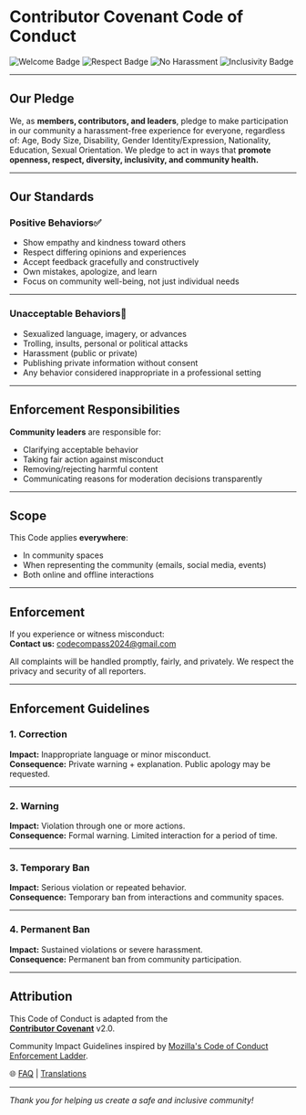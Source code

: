 # Contributor Covenant Code of Conduct

![Welcome Badge](https://img.shields.io/badge/Welcome-Contributors-blue?style=for-the-badge)
![Respect Badge](https://img.shields.io/badge/Respect-Always-green?style=for-the-badge)
![No Harassment](https://img.shields.io/badge/No%20Harassment-🚫-red?style=for-the-badge)
![Inclusivity Badge](https://img.shields.io/badge/🌍-Inclusivity-purple?style=for-the-badge)

---

## Our Pledge

We, as **members, contributors, and leaders**, pledge to make participation in our community a harassment-free experience for everyone, regardless of:
Age, Body Size, Disability, Gender Identity/Expression, Nationality, Education, Sexual Orientation.
We pledge to act in ways that **promote openness, respect, diversity, inclusivity, and community health.** 

---

## Our Standards

### Positive Behaviors✅
- Show empathy and kindness toward others  
- Respect differing opinions and experiences  
- Accept feedback gracefully and constructively  
- Own mistakes, apologize, and learn  
- Focus on community well-being, not just individual needs  

---

### Unacceptable Behaviors🚫 
- Sexualized language, imagery, or advances  
- Trolling, insults, personal or political attacks  
- Harassment (public or private)  
- Publishing private information without consent  
- Any behavior considered inappropriate in a professional setting

---

## Enforcement Responsibilities

**Community leaders** are responsible for:
- Clarifying acceptable behavior
- Taking fair action against misconduct
- Removing/rejecting harmful content
- Communicating reasons for moderation decisions transparently  

---

## Scope

 This Code applies **everywhere**:
- In community spaces  
- When representing the community (emails, social media, events)  
- Both online and offline interactions  

---

## Enforcement

If you experience or witness misconduct:  
**Contact us:** [codecompass2024@gmail.com](mailto:codecompass2024@gmail.com)  

All complaints will be handled promptly, fairly, and privately. We respect the privacy and security of all reporters.

---

## Enforcement Guidelines

### 1. Correction
**Impact:** Inappropriate language or minor misconduct.  
**Consequence:** Private warning + explanation. Public apology may be requested.

---

### 2. Warning
**Impact:** Violation through one or more actions.  
**Consequence:** Formal warning. Limited interaction for a period of time.

---

### 3. Temporary Ban
**Impact:** Serious violation or repeated behavior.  
**Consequence:** Temporary ban from interactions and community spaces.

---

### 4. Permanent Ban
**Impact:** Sustained violations or severe harassment.  
**Consequence:** Permanent ban from community participation.

---

## Attribution

This Code of Conduct is adapted from the  
[**Contributor Covenant**](https://www.contributor-covenant.org/version/2/0/code_of_conduct.html) v2.0.  

Community Impact Guidelines inspired by [Mozilla's Code of Conduct Enforcement Ladder](https://github.com/mozilla/diversity).

🌐 [FAQ](https://www.contributor-covenant.org/faq) | [Translations](https://www.contributor-covenant.org/translations)

---
*Thank you for helping us create a safe and inclusive community!*
